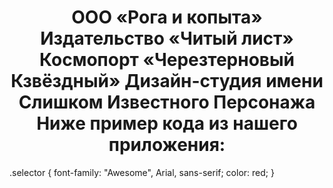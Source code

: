 <h1 align="center">ООО «Рога и копыта»
Издательство «Читый лист»
Космопорт «Черезтерновый Кзвёздный»
Дизайн-студия имени Слишком Известного Персонажа
Ниже пример кода из нашего приложения:</h1>

.selector {
  font-family: "Awesome", Arial, sans-serif;
  color: red;
}

